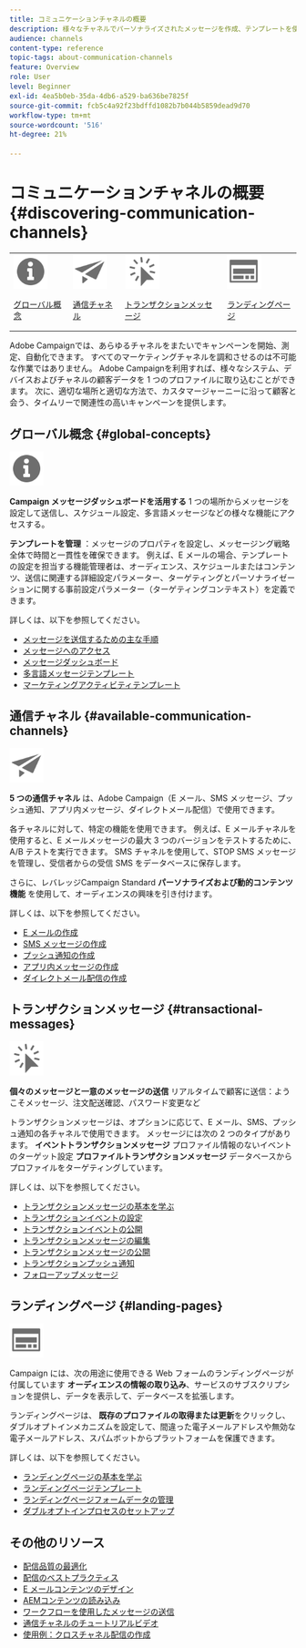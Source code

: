 ```yaml
---
title: コミュニケーションチャネルの概要
description: 様々なチャネルでパーソナライズされたメッセージを作成、テンプレートを使用、ランディングページを作成、およびベストプラクティスを確認します。
audience: channels
content-type: reference
topic-tags: about-communication-channels
feature: Overview
role: User
level: Beginner
exl-id: 4ea5b0eb-35da-4db6-a529-ba636be7825f
source-git-commit: fcb5c4a92f23bdffd1082b7b044b5859dead9d70
workflow-type: tm+mt
source-wordcount: '516'
ht-degree: 21%

---
```


# コミュニケーションチャネルの概要 {#discovering-communication-channels}

<table>
<tr>
<td><img src="assets/do-not-localize/icon_concepts.svg" width="60px"><p><a href="#global-concepts">グローバル概念</a></p></td>
<td><img src="assets/do-not-localize/icon_channels.svg" width="60px"><p><a href="#available-communication-channels">通信チャネル</a></p></td>
<td><img src="assets/do-not-localize/icon_transactional.svg" width="60px"><p><a href="#transactional-messages">トランザクションメッセージ</a></p></td>
<td><img src="assets/do-not-localize/icon_landing.svg" width="60px"><p><a href="#landing-pages">ランディングページ</a></p></td></tr>
</table>

Adobe Campaignでは、あらゆるチャネルをまたいでキャンペーンを開始、測定、自動化できます。
すべてのマーケティングチャネルを調和させるのは不可能な作業ではありません。 Adobe Campaignを利用すれば、様々なシステム、デバイスおよびチャネルの顧客データを 1 つのプロファイルに取り込むことができます。 次に、適切な場所と適切な方法で、カスタマージャーニーに沿って顧客と会う、タイムリーで関連性の高いキャンペーンを提供します。

## グローバル概念 {#global-concepts}

<img src="assets/do-not-localize/icon_concepts.svg" width="60px">

**Campaign メッセージダッシュボードを活用する** 1 つの場所からメッセージを設定して送信し、スケジュール設定、多言語メッセージなどの様々な機能にアクセスする。

**テンプレートを管理** ：メッセージのプロパティを設定し、メッセージング戦略全体で時間と一貫性を確保できます。 例えば、E メールの場合、テンプレートの設定を担当する機能管理者は、オーディエンス、スケジュールまたはコンテンツ、送信に関連する詳細設定パラメーター、ターゲティングとパーソナライゼーションに関する事前設定パラメーター（ターゲティングコンテキスト）を定義できます。

詳しくは、以下を参照してください。

* [メッセージを送信するための主な手順](../../channels/using/key-steps-to-send-a-message.md)
* [メッセージへのアクセス](../../channels/using/accessing-messages.md)
* [メッセージダッシュボード](../../channels/using/message-dashboard.md)
* [多言語メッセージテンプレート](../../channels/using/multilingual-messages-template.md)
* [マーケティングアクティビティテンプレート](../../start/using/marketing-activity-templates.md)

## 通信チャネル {#available-communication-channels}

<img src="assets/do-not-localize/icon_channels.svg"  width="60px">

**5 つの通信チャネル** は、Adobe Campaign（E メール、SMS メッセージ、プッシュ通知、アプリ内メッセージ、ダイレクトメール配信）で使用できます。

各チャネルに対して、特定の機能を使用できます。 例えば、E メールチャネルを使用すると、E メールメッセージの最大 3 つのバージョンをテストするために、A/B テストを実行できます。 SMS チャネルを使用して、STOP SMS メッセージを管理し、受信者からの受信 SMS をデータベースに保存します。

さらに、レバレッジCampaign Standard **パーソナライズおよび動的コンテンツ機能** を使用して、オーディエンスの興味を引き付けます。

詳しくは、以下を参照してください。

* [E メールの作成](../../channels/using/about-emails.md)
* [SMS メッセージの作成](../../channels/using/about-sms-messages.md)
* [プッシュ通知の作成](../../channels/using/about-push-notifications.md)
* [アプリ内メッセージの作成](../../channels/using/about-in-app-messaging.md)
* [ダイレクトメール配信の作成](../../channels/using/about-direct-mail.md)

## トランザクションメッセージ {#transactional-messages}

<img src="assets/do-not-localize/icon_transactional.svg" width="60px">

**個々のメッセージと一意のメッセージの送信** リアルタイムで顧客に送信：ようこそメッセージ、注文配送確認、パスワード変更など

トランザクションメッセージは、オプションに応じて、E メール、SMS、プッシュ通知の各チャネルで使用できます。 メッセージには次の 2 つのタイプがあります。 **イベントトランザクションメッセージ** プロファイル情報のないイベントのターゲット設定 **プロファイルトランザクションメッセージ** データベースからプロファイルをターゲティングしています。

詳しくは、以下を参照してください。

* [トランザクションメッセージの基本を学ぶ](../../channels/using/getting-started-with-transactional-msg.md)
* [トランザクションイベントの設定](../../channels/using/configuring-transactional-event.md)
* [トランザクションイベントの公開](../../channels/using/publishing-transactional-event.md)
* [トランザクションメッセージの編集](../../channels/using/editing-transactional-message.md)
* [トランザクションメッセージの公開](../../channels/using/publishing-transactional-message.md)
* [トランザクションプッシュ通知](../../channels/using/transactional-push-notifications.md)
* [フォローアップメッセージ](../../channels/using/follow-up-messages.md)

## ランディングページ {#landing-pages}

<img src="assets/do-not-localize/icon_landing.svg" width="60px">

Campaign には、次の用途に使用できる Web フォームのランディングページが付属しています **オーディエンスの情報の取り込み**、サービスのサブスクリプションを提供し、データを表示して、データベースを拡張します。

ランディングページは、 **既存のプロファイルの取得または更新**&#x200B;をクリックし、ダブルオプトインメカニズムを設定して、間違った電子メールアドレスや無効な電子メールアドレス、スパムボットからプラットフォームを保護できます。

詳しくは、以下を参照してください。

* [ランディングページの基本を学ぶ](../../channels/using/getting-started-with-landing-pages.md)
* [ランディングページテンプレート](../../channels/using/landing-page-templates.md)
* [ランディングページフォームデータの管理](../../channels/using/managing-landing-page-form-data.md)
* [ダブルオプトインプロセスのセットアップ](../../channels/using/setting-up-a-double-opt-in-process.md)

## その他のリソース

* [配信品質の最適化](../../sending/using/about-deliverability.md)
* [配信のベストプラクティス](../../sending/using/delivery-best-practices.md)
* [E メールコンテンツのデザイン](../../designing/using/designing-content-in-adobe-campaign.md)
* [AEMコンテンツの読み込み](../../integrating/using/creating-email-experience-manager.md)
* [ワークフローを使用したメッセージの送信](../../automating/using/about-channel-activities.md)
* [通信チャネルのチュートリアルビデオ](https://experienceleague.adobe.com/docs/campaign-standard-learn/tutorials/communication-channels/email/create-email-from-homepage.html?lang=ja)
* [使用例：クロスチャネル配信の作成](../../automating/using/workflow-cross-channel-delivery.md)
